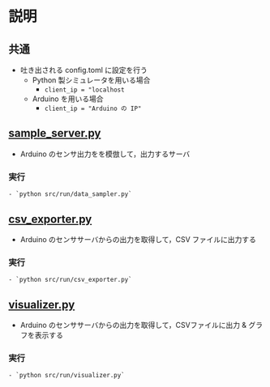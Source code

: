 # 説明

## 共通

- 吐き出される config.toml に設定を行う
  - Python 製シミュレータを用いる場合
    - `client_ip = "localhost`
  - Arduino を用いる場合
    - `client_ip = "Arduino の IP"`

## [sample_server.py](../../src/run/sample_server.py)

- Arduino のセンサ出力をを模倣して，出力するサーバ

### 実行

    - `python src/run/data_sampler.py`

## [csv_exporter.py](../../src/run/csv_exporter.py)

- Arduino のセンササーバからの出力を取得して，CSV ファイルに出力する

### 実行

    - `python src/run/csv_exporter.py`

## [visualizer.py](../../src/run/visualizer.py)

- Arduino のセンササーバからの出力を取得して，CSVファイルに出力 & グラフを表示する

### 実行

    - `python src/run/visualizer.py`
